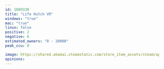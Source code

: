 ```yaml
---
id: 1089330
title: "Life Hutch VR"
windows: "true"
mac: "true"
linux: false
positive: 2
negative: 6
estimated_owners: "0 - 20000"
peak_ccu: 0

image: https://shared.akamai.steamstatic.com/store_item_assets/steam/apps/1089330/header.jpg?t=1598121595
opinions:
---
```

